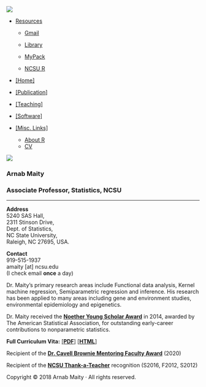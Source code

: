 
 [![](https://brand.ncsu.edu/assets/logos/ncstate-type-2x1-blk-min.png)](https://www.stat.ncsu.edu/) 

*   [Resources](#)
    *   [Gmail](https://gmail.ncsu.edu/)
    *   [Library](https://www.lib.ncsu.edu/)
    *   [MyPack](https://mypack.ncsu.edu/)
    
    *   [NCSU R](https://www.stat.ncsu.edu/computing/R.php)

*   [\[Home\]](index.html)
*   [\[Publication\]](publication.html)
*   [\[Teaching\]](teaching.html)
*   [\[Software\]](software.html)
*   [\[Misc. Links\]](#)
    *   [About R](aboutR.html)
    *   [CV](MaityCV.html)

  

![](images/portrait.jpg)

### Arnab Maity

### Associate Professor, Statistics, NCSU

* * *

**Address**  
5240 SAS Hall,  
2311 Stinson Drive,  
Dept. of Statistics,  
NC State University,  
Raleigh, NC 27695, USA.  

**Contact**  
919-515-1937  
amaity \[at\] ncsu.edu  
(I check email **once** a day)

    

Dr. Maity’s primary research areas include Functional data analysis, Kernel machine regression, Semiparametric regression and inference. His research has been applied to many areas including gene and environment studies, environmental epidemiology and epigenetics.

Dr. Maity received the [**Noether Young Scholar Award**](http://www.amstat.org/ASA/Your-Career/Awards/Gottfried-E-Noether-Awards.aspx) in 2014, awarded by The American Statistical Association, for outstanding early-career contributions to nonparametric statistics.

**Full Curriculum Vita:** [\[**PDF**\]](cv-amaity.pdf) [\[**HTML**\]](MaityCV.html)

Recipient of the [**Dr. Cavell Brownie Mentoring Faculty Award**](https://statistics.sciences.ncsu.edu/know-us/department-awards/brownie/) (2020)

Recipient of the [**NCSU Thank-a-Teacher**](https://ofd.ncsu.edu/awards-and-recognition/thank-a-teacher/) recognition (S2016, F2012, S2012)

Copyright © 2018 Arnab Maity · All rights reserved.


<!--
**arnabm07/arnabm07** is a ✨ _special_ ✨ repository because its `README.md` (this file) appears on your GitHub profile.

Here are some ideas to get you started:

- 🔭 I’m currently working on ...
- 🌱 I’m currently learning ...
- 👯 I’m looking to collaborate on ...
- 🤔 I’m looking for help with ...
- 💬 Ask me about ...
- 📫 How to reach me: ...
- 😄 Pronouns: ...
- ⚡ Fun fact: ...
-->

